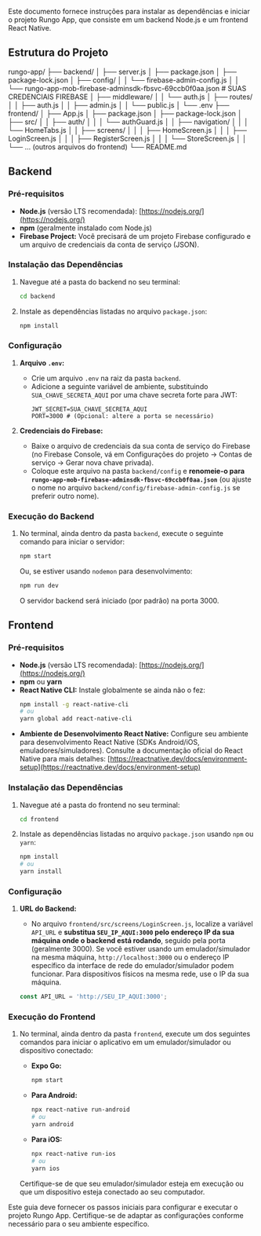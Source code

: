 Este documento fornece instruções para instalar as dependências e iniciar o projeto Rungo App, que consiste em um backend Node.js e um frontend React Native.

## Estrutura do Projeto

rungo-app/
├── backend/
│   ├── server.js
│   ├── package.json
│   ├── package-lock.json
│   ├── config/
│   │   └── firebase-admin-config.js
│   │   └── rungo-app-mob-firebase-adminsdk-fbsvc-69ccb0f0aa.json  # SUAS CREDENCIAIS FIREBASE
│   ├── middleware/
│   │   └── auth.js
│   ├── routes/
│   │   ├── auth.js
│   │   ├── admin.js
│   │   └── public.js
│   └── .env
├── frontend/
│   ├── App.js
│   ├── package.json
│   ├── package-lock.json
│   ├── src/
│   │   ├── auth/
│   │   │   └── authGuard.js
│   │   ├── navigation/
│   │   │   └── HomeTabs.js
│   │   ├── screens/
│   │   │   ├── HomeScreen.js
│   │   │   ├── LoginScreen.js
│   │   │   ├── RegisterScreen.js
│   │   │   └── StoreScreen.js
│   │   └── ... (outros arquivos do frontend)
└── README.md

## Backend

### Pré-requisitos

* **Node.js** (versão LTS recomendada): [https://nodejs.org/](https://nodejs.org/)
* **npm** (geralmente instalado com Node.js)
* **Firebase Project:** Você precisará de um projeto Firebase configurado e um arquivo de credenciais da conta de serviço (JSON).

### Instalação das Dependências

1.  Navegue até a pasta do backend no seu terminal:
    ```bash
    cd backend
    ```

2.  Instale as dependências listadas no arquivo `package.json`:
    ```bash
    npm install
    ```

### Configuração

1.  **Arquivo `.env`:**
    * Crie um arquivo `.env` na raiz da pasta `backend`.
    * Adicione a seguinte variável de ambiente, substituindo `SUA_CHAVE_SECRETA_AQUI` por uma chave secreta forte para JWT:
        ```
        JWT_SECRET=SUA_CHAVE_SECRETA_AQUI
        PORT=3000 # (Opcional: altere a porta se necessário)
        ```

2.  **Credenciais do Firebase:**
    * Baixe o arquivo de credenciais da sua conta de serviço do Firebase (no Firebase Console, vá em Configurações do projeto -> Contas de serviço -> Gerar nova chave privada).
    * Coloque este arquivo na pasta `backend/config` e **renomeie-o para `rungo-app-mob-firebase-adminsdk-fbsvc-69ccb0f0aa.json`** (ou ajuste o nome no arquivo `backend/config/firebase-admin-config.js` se preferir outro nome).

### Execução do Backend

1.  No terminal, ainda dentro da pasta `backend`, execute o seguinte comando para iniciar o servidor:
    ```bash
    npm start
    ```
    Ou, se estiver usando `nodemon` para desenvolvimento:
    ```bash
    npm run dev
    ```
    O servidor backend será iniciado (por padrão) na porta 3000.

## Frontend

### Pré-requisitos

* **Node.js** (versão LTS recomendada): [https://nodejs.org/](https://nodejs.org/)
* **npm** ou **yarn**
* **React Native CLI:** Instale globalmente se ainda não o fez:
    ```bash
    npm install -g react-native-cli
    # ou
    yarn global add react-native-cli
    ```
* **Ambiente de Desenvolvimento React Native:** Configure seu ambiente para desenvolvimento React Native (SDKs Android/iOS, emuladores/simuladores). Consulte a documentação oficial do React Native para mais detalhes: [https://reactnative.dev/docs/environment-setup](https://reactnative.dev/docs/environment-setup)

### Instalação das Dependências

1.  Navegue até a pasta do frontend no seu terminal:
    ```bash
    cd frontend
    ```

2.  Instale as dependências listadas no arquivo `package.json` usando `npm` ou `yarn`:
    ```bash
    npm install
    # ou
    yarn install
    ```

### Configuração

1.  **URL do Backend:**
    * No arquivo `frontend/src/screens/LoginScreen.js`, localize a variável `API_URL` e **substitua `SEU_IP_AQUI:3000` pelo endereço IP da sua máquina onde o backend está rodando**, seguido pela porta (geralmente 3000). Se você estiver usando um emulador/simulador na mesma máquina, `http://localhost:3000` ou o endereço IP específico da interface de rede do emulador/simulador podem funcionar. Para dispositivos físicos na mesma rede, use o IP da sua máquina.

    ```javascript
    const API_URL = 'http://SEU_IP_AQUI:3000';
    ```

### Execução do Frontend

1.  No terminal, ainda dentro da pasta `frontend`, execute um dos seguintes comandos para iniciar o aplicativo em um emulador/simulador ou dispositivo conectado:

    * **Expo Go:**
        ```bash
        npm start
        ```

    * **Para Android:**
        ```bash
        npx react-native run-android
        # ou
        yarn android
        ```

    * **Para iOS:**
        ```bash
        npx react-native run-ios
        # ou
        yarn ios
        ```

    Certifique-se de que seu emulador/simulador esteja em execução ou que um dispositivo esteja conectado ao seu computador.

Este guia deve fornecer os passos iniciais para configurar e executar o projeto Rungo App. Certifique-se de adaptar as configurações conforme necessário para o seu ambiente específico.